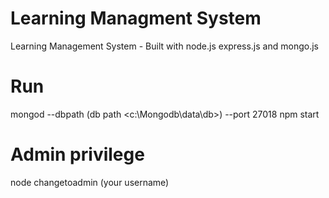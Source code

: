# Learning Managment System
Learning Management System - Built with node.js express.js and mongo.js

# Run
mongod --dbpath (db path <c:\Mongodb\data\db>) --port 27018
npm start

# Admin privilege
node changetoadmin (your username)

